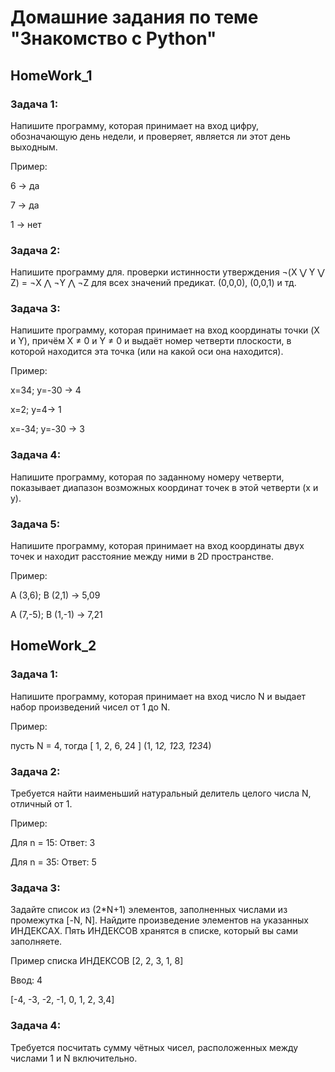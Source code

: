 # Домашние задания по теме "Знакомство с Python"

## HomeWork_1

### **Задача 1**:

Напишите программу, которая принимает на вход цифру, обозначающую день недели, 
и проверяет, является ли этот день выходным.

Пример:

 6 -> да

 7 -> да
 
 1 -> нет

### **Задача 2**:

Напишите программу для. проверки истинности утверждения ¬(X ⋁ Y ⋁ Z) = ¬X ⋀ ¬Y ⋀ ¬Z для всех значений предикат.
(0,0,0), (0,0,1) и тд.

### **Задача 3**:

Напишите программу, которая принимает на вход координаты точки (X и Y), причём X ≠ 0 и Y ≠ 0 и 
выдаёт номер четверти плоскости, в которой находится эта точка (или на какой оси она находится).

Пример:

x=34; y=-30 -> 4

x=2; y=4-> 1

x=-34; y=-30 -> 3

### **Задача 4**:

Напишите программу, которая по заданному номеру четверти, показывает диапазон возможных координат точек в этой четверти (x и y).

### **Задача 5**:

Напишите программу, которая принимает на вход координаты двух точек и находит расстояние между ними в 2D пространстве.

Пример:

A (3,6); B (2,1) -> 5,09

A (7,-5); B (1,-1) -> 7,21

## HomeWork_2

### **Задача 1**:
Напишите программу, которая принимает на вход число N и выдает набор произведений чисел от 1 до N.

Пример:

пусть N = 4, тогда [ 1, 2, 6, 24 ] (1, 1*2, 1*2*3, 1*2*3*4)

### **Задача 2**:
Требуется найти наименьший натуральный делитель целого числа N, отличный от 1.

Пример:

Для n = 15: Ответ: 3

Для n = 35: Ответ: 5

### **Задача 3**:
Задайте список из (2*N+1) элементов, заполненных числами из промежутка [-N, N].
Найдите произведение элементов на указанных ИНДЕКСАХ. Пять ИНДЕКСОВ хранятся в списке, который вы сами заполняете.

Пример списка ИНДЕКСОВ [2, 2, 3, 1, 8]

Ввод: 4

[-4, -3, -2, -1, 0, 1, 2, 3,4]

### **Задача 4**:
Требуется посчитать сумму чётных чисел, расположенных между числами 1 и N включительно.
